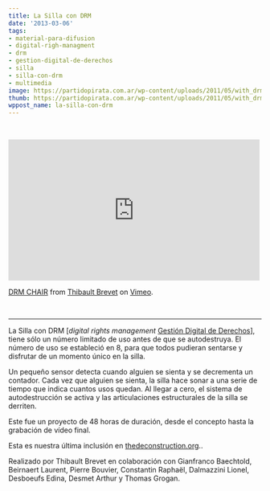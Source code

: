 ```yaml
---
title: La Silla con DRM
date: '2013-03-06'
tags:
- material-para-difusion
- digital-righ-managment
- drm
- gestion-digital-de-derechos
- silla
- silla-con-drm
- multimedia
image: https://partidopirata.com.ar/wp-content/uploads/2011/05/with_drm.png
thumb: https://partidopirata.com.ar/wp-content/uploads/2011/05/with_drm-150x150.png
wppost_name: la-silla-con-drm
---
```


&nbsp;

<iframe src="http://player.vimeo.com/video/60475086" height="281" width="500" allowfullscreen="" frameborder="0"></iframe>

<a href="http://vimeo.com/60475086">DRM CHAIR</a> from <a href="http://vimeo.com/user1125297">Thibault Brevet</a> on <a href="http://vimeo.com">Vimeo</a>.

&nbsp;

<hr />

La Silla con DRM [<em>digital rights management</em> <a href="https://es.wikipedia.org/wiki/Gesti%C3%B3n_digital_de_derechos" target="_blank">Gestión Digital de Derechos</a>], tiene sólo un número limitado de uso antes de que se autodestruya. El número de uso se estableció en 8, para que todos pudieran sentarse y disfrutar de un momento único en la silla.

Un pequeño sensor detecta cuando alguien se sienta y se decrementa un contador. Cada vez que alguien se sienta, la silla hace sonar a una serie de tiempo que indica cuantos usos quedan. Al llegar a cero, el sistema de autodestrucción se activa y las articulaciones estructurales de la silla se derriten.

Este fue un proyecto de 48 horas de duración, desde el concepto hasta la grabación de vídeo final.

Esta es nuestra última inclusión en <a href="http://www.thedeconstruction.org" target="_blank" rel="nofollow">thedeconstruction.org</a>..

Realizado por Thibault Brevet en colaboración con Gianfranco Baechtold, Beirnaert Laurent, Pierre Bouvier, Constantin Raphaël, Dalmazzini Lionel, Desboeufs Edina, Desmet Arthur y Thomas Grogan.
